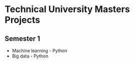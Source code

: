 # Technical University Masters Projects 
## Semester 1 
- Machine learning - Python
- Big data - Python
